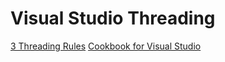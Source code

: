 Visual Studio Threading
=======================

[3 Threading Rules](threading_rules.md)
[Cookbook for Visual Studio](cookbook_vs.md)
